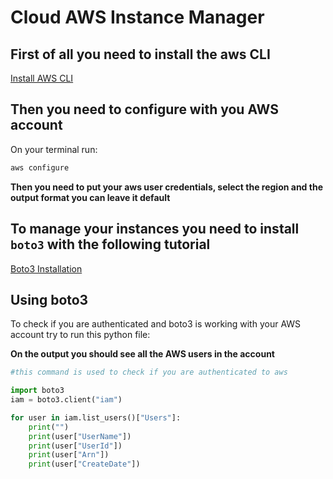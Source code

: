# Cloud AWS Instance Manager

## First of all you need to install the aws CLI

<a href="https://docs.aws.amazon.com/cli/latest/userguide/getting-started-install.html">Install AWS CLI</a>

## Then you need to configure with you AWS account

On your terminal run:

```bash
aws configure
```

**Then you need to put your aws user credentials, select the region and the output format you can leave it default**

## To manage your instances you need to install `boto3` with the following tutorial

<a href="https://boto3.amazonaws.com/v1/documentation/api/latest/guide/quickstart.html#installation">Boto3 Installation</a>

## Using boto3

To check if you are authenticated and boto3 is working with your AWS account try to run this python file:

**On the output you should see all the AWS users in the account**

```python
#this command is used to check if you are authenticated to aws

import boto3
iam = boto3.client("iam")

for user in iam.list_users()["Users"]:
    print("")
    print(user["UserName"])
    print(user["UserId"])
    print(user["Arn"])
    print(user["CreateDate"])
```
